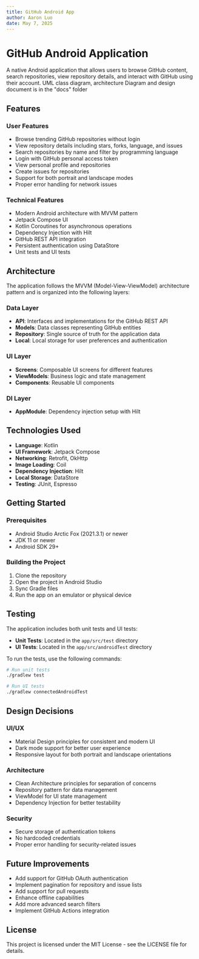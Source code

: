 ```yaml
---
title: GitHub Android App
author: Aaron Luo
date: May 7, 2025
---
```


# GitHub Android Application

A native Android application that allows users to browse GitHub content, search repositories, view repository details, and interact with GitHub using their account.
UML class diagram, architecture Diagram and design document is in the "docs" folder

## Features

### User Features
- Browse trending GitHub repositories without login
- View repository details including stars, forks, language, and issues
- Search repositories by name and filter by programming language
- Login with GitHub personal access token
- View personal profile and repositories
- Create issues for repositories
- Support for both portrait and landscape modes
- Proper error handling for network issues

### Technical Features
- Modern Android architecture with MVVM pattern
- Jetpack Compose UI
- Kotlin Coroutines for asynchronous operations
- Dependency Injection with Hilt
- GitHub REST API integration
- Persistent authentication using DataStore
- Unit tests and UI tests

## Architecture

The application follows the MVVM (Model-View-ViewModel) architecture pattern and is organized into the following layers:

### Data Layer
- **API**: Interfaces and implementations for the GitHub REST API
- **Models**: Data classes representing GitHub entities
- **Repository**: Single source of truth for the application data
- **Local**: Local storage for user preferences and authentication

### UI Layer
- **Screens**: Composable UI screens for different features
- **ViewModels**: Business logic and state management
- **Components**: Reusable UI components

### DI Layer
- **AppModule**: Dependency injection setup with Hilt

## Technologies Used

- **Language**: Kotlin
- **UI Framework**: Jetpack Compose
- **Networking**: Retrofit, OkHttp
- **Image Loading**: Coil
- **Dependency Injection**: Hilt
- **Local Storage**: DataStore
- **Testing**: JUnit, Espresso

## Getting Started

### Prerequisites
- Android Studio Arctic Fox (2021.3.1) or newer
- JDK 11 or newer
- Android SDK 29+

### Building the Project
1. Clone the repository
2. Open the project in Android Studio
3. Sync Gradle files
4. Run the app on an emulator or physical device

## Testing

The application includes both unit tests and UI tests:

- **Unit Tests**: Located in the `app/src/test` directory
- **UI Tests**: Located in the `app/src/androidTest` directory

To run the tests, use the following commands:

```bash
# Run unit tests
./gradlew test

# Run UI tests
./gradlew connectedAndroidTest
```

## Design Decisions

### UI/UX
- Material Design principles for consistent and modern UI
- Dark mode support for better user experience
- Responsive layout for both portrait and landscape orientations

### Architecture
- Clean Architecture principles for separation of concerns
- Repository pattern for data management
- ViewModel for UI state management
- Dependency Injection for better testability

### Security
- Secure storage of authentication tokens
- No hardcoded credentials
- Proper error handling for security-related issues

## Future Improvements

- Add support for GitHub OAuth authentication
- Implement pagination for repository and issue lists
- Add support for pull requests
- Enhance offline capabilities
- Add more advanced search filters
- Implement GitHub Actions integration

## License

This project is licensed under the MIT License - see the LICENSE file for details.
